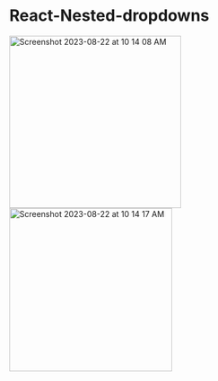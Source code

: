 # React-Nested-dropdowns
<img width="306" alt="Screenshot 2023-08-22 at 10 14 08 AM" src="https://github.com/bingtian730/React-Nested-dropdowns/assets/37897107/96305a27-595e-43ea-a683-0c81eaa14025">
<img width="290" alt="Screenshot 2023-08-22 at 10 14 17 AM" src="https://github.com/bingtian730/React-Nested-dropdowns/assets/37897107/86905595-1bdf-4c0b-a1e3-57427b6430eb">
